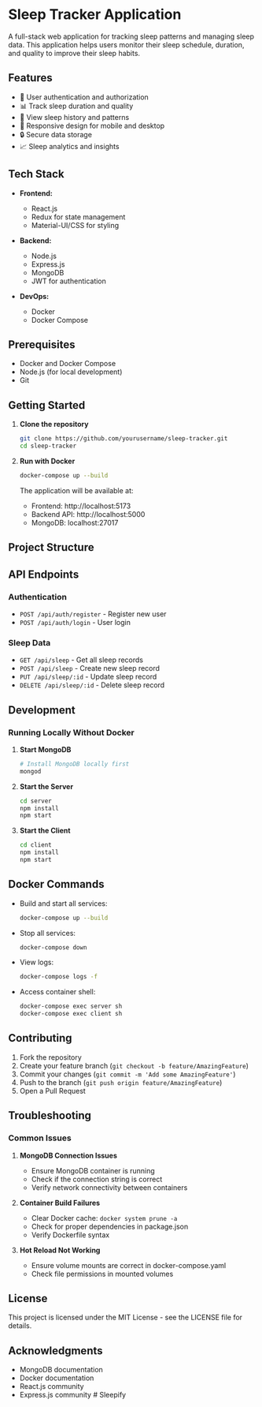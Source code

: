 # Sleep Tracker Application

A full-stack web application for tracking sleep patterns and managing sleep data. This application helps users monitor their sleep schedule, duration, and quality to improve their sleep habits.

## Features

- 👤 User authentication and authorization
- 📊 Track sleep duration and quality
- 📅 View sleep history and patterns
- 📱 Responsive design for mobile and desktop
- 🔒 Secure data storage
- 📈 Sleep analytics and insights

## Tech Stack

- **Frontend:**
  - React.js
  - Redux for state management
  - Material-UI/CSS for styling

- **Backend:**
  - Node.js
  - Express.js
  - MongoDB
  - JWT for authentication

- **DevOps:**
  - Docker
  - Docker Compose

## Prerequisites

- Docker and Docker Compose
- Node.js (for local development)
- Git

## Getting Started

1. **Clone the repository**
   ```bash
   git clone https://github.com/yourusername/sleep-tracker.git
   cd sleep-tracker
   ```


2. **Run with Docker**
   ```bash
   docker-compose up --build
   ```

   The application will be available at:
   - Frontend: http://localhost:5173
   - Backend API: http://localhost:5000
   - MongoDB: localhost:27017

## Project Structure

## API Endpoints

### Authentication
- `POST /api/auth/register` - Register new user
- `POST /api/auth/login` - User login

### Sleep Data
- `GET /api/sleep` - Get all sleep records
- `POST /api/sleep` - Create new sleep record
- `PUT /api/sleep/:id` - Update sleep record
- `DELETE /api/sleep/:id` - Delete sleep record

## Development

### Running Locally Without Docker

1. **Start MongoDB**
   ```bash
   # Install MongoDB locally first
   mongod
   ```

2. **Start the Server**
   ```bash
   cd server
   npm install
   npm start
   ```

3. **Start the Client**
   ```bash
   cd client
   npm install
   npm start
   ```

## Docker Commands

- Build and start all services:
  ```bash
  docker-compose up --build
  ```

- Stop all services:
  ```bash
  docker-compose down
  ```

- View logs:
  ```bash
  docker-compose logs -f
  ```

- Access container shell:
  ```bash
  docker-compose exec server sh
  docker-compose exec client sh
  ```

## Contributing

1. Fork the repository
2. Create your feature branch (`git checkout -b feature/AmazingFeature`)
3. Commit your changes (`git commit -m 'Add some AmazingFeature'`)
4. Push to the branch (`git push origin feature/AmazingFeature`)
5. Open a Pull Request

## Troubleshooting

### Common Issues

1. **MongoDB Connection Issues**
   - Ensure MongoDB container is running
   - Check if the connection string is correct
   - Verify network connectivity between containers

2. **Container Build Failures**
   - Clear Docker cache: `docker system prune -a`
   - Check for proper dependencies in package.json
   - Verify Dockerfile syntax

3. **Hot Reload Not Working**
   - Ensure volume mounts are correct in docker-compose.yaml
   - Check file permissions in mounted volumes

## License

This project is licensed under the MIT License - see the LICENSE file for details.

## Acknowledgments

- MongoDB documentation
- Docker documentation
- React.js community
- Express.js community
#   S l e e p i f y 
 
 